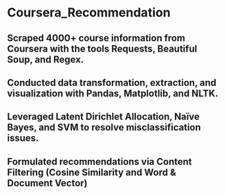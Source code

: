 # Coursera_Recommendation
## Scraped 4000+ course information from Coursera with the tools Requests, Beautiful Soup, and Regex.
## Conducted data transformation, extraction, and visualization with Pandas, Matplotlib, and NLTK.
## Leveraged Latent Dirichlet Allocation, Naïve Bayes, and SVM to resolve misclassification issues.
## Formulated recommendations via Content Filtering (Cosine Similarity and Word & Document Vector)
